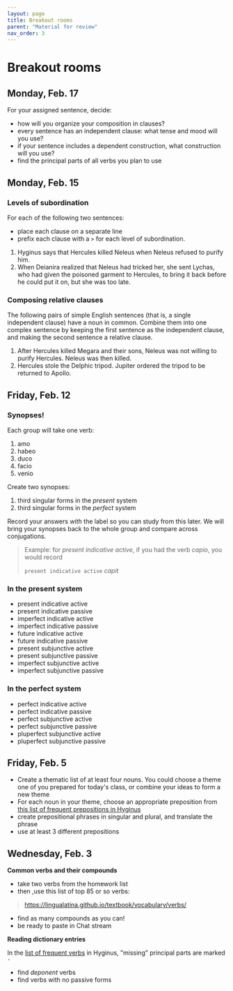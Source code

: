```yaml
---
layout: page
title: Breakout rooms
parent: "Material for review"
nav_order: 3
---
```


# Breakout rooms

## Monday, Feb. 17


For your assigned sentence, decide:

- how will you organize your composition in clauses?
- every sentence has an independent clause: what tense and mood will you use?
- if your sentence includes a dependent construction, what construction will you use?
- find the principal parts of all verbs you plan to use



## Monday, Feb. 15

### Levels of subordination

For each of the following two sentences:

- place each clause on a separate line
- prefix each clause with a `>` for each level of subordination.

1. Hyginus says that Hercules killed Neleus when Neleus refused to purify him.
2. When Deianira realized that Neleus had tricked her, she sent Lychas, who had given the poisoned garment to Hercules, to bring it back before he could put it on, but she was too late.


### Composing relative clauses

The following pairs of simple English sentences (that is, a single independent clause) have a noun in common. Combine them into one complex sentence by keeping the first sentence as the independent clause, and making the second sentence a relative clause.


1. After Hercules killed Megara and their sons, Neleus was not willing to purify Hercules.  Neleus was then killed. 
2. Hercules stole the Delphic tripod.  Jupiter ordered the tripod to be returned to Apollo.



## Friday, Feb. 12

### Synopses!

Each group will take one verb:

1. amo
2. habeo
3. duco
4. facio
5. venio

Create two synopses:  

1. third singular forms in the *present* system
2. third singular forms in the *perfect* system


Record your answers *with* the label so you can study from this later.  We will bring your synopses back to the whole group and compare across conjugations.

> Example:  for *present indicative active*, if you had the verb *capio*, you would record
>
> `present indicative active` *capit*


### In the present system

- present indicative active
- present indicative passive
- imperfect indicative active
- imperfect indicative passive
- future indicative active
- future indicative passive
- present subjunctive active
- present subjunctive passive
- imperfect subjunctive active
- imperfect subjunctive passive


### In the perfect system

- perfect indicative active
- perfect indicative passive
- perfect subjunctive active
- perfect subjunctive passive
- pluperfect subjunctive active
- pluperfect subjunctive passive








## Friday, Feb. 5

- Create a thematic list of at least four nouns.  You could choose a theme one of you prepared for today's class, or combine your ideas to form a new theme
- For each noun in your theme, choose an appropriate preposition from [this list of frequent prepositions in Hyginus](https://lingualatina.github.io/textbook/vocabulary/prepositions/)
- create prepositional phrases in singular and plural, and translate the phrase
- use at least 3 different prepositions


## Wednesday, Feb. 3

**Common verbs and their compounds**

- take two verbs from the homework list
- then ,use this list of top 85 or so verbs:

> <https://lingualatina.github.io/textbook/vocabulary/verbs/>

- find as many compounds as you can!
- be ready to paste in Chat stream


**Reading dictionary entries**

In the [list of frequent verbs](<https://lingualatina.github.io/textbook/vocabulary/verbs/>) in Hyginus, "missing" principal parts are marked `-`

- find *deponent* verbs
- find verbs with no passive forms


